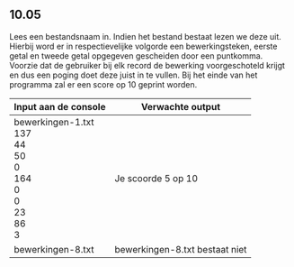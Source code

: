 ## 10.05
Lees een bestandsnaam in. Indien het bestand bestaat lezen we deze uit. Hierbij word er in respectievelijke volgorde een bewerkingsteken, eerste getal en tweede getal opgegeven gescheiden door een puntkomma. 
Voorzie dat de gebruiker bij elk record de bewerking voorgeschoteld krijgt en dus een poging doet deze juist in te vullen. Bij het einde van het programma zal er een score op 10 geprint worden.

| Input aan de console | Verwachte output |
|----------------------|------------------|
| bewerkingen-1.txt<br>137<br>44<br>50<br>0<br>164<br>0<br>0<br>23<br>86<br>3 | Je scoorde 5 op 10 |
| bewerkingen-8.txt | bewerkingen-8.txt bestaat niet |